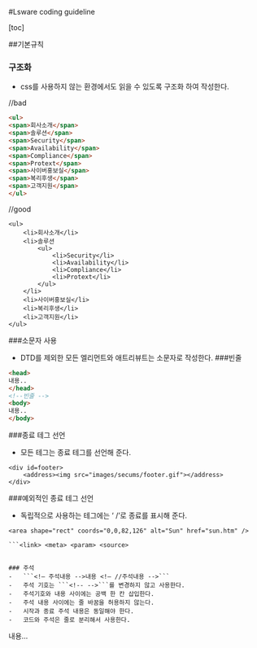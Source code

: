 #Lsware coding guideline

[toc]

##기본규칙
### 구조화
-	css를 사용하지 않는 환경에서도 읽을 수 있도록 구조화 하여 작성한다.

<label class="bad">//bad</label>

```html
<ul>
<span>회사소개</span>
<span>솔루션</span>
<span>Security</span>
<span>Availability</span>
<span>Compliance</span>
<span>Protext</span>
<span>사이버홍보실</span>
<span>복리후생</span>
<span>고객지원</span>
</ul>
```

<label class="good">//good</label>
```
<ul>
    <li>회사소개</li>
    <li>솔루션
        <ul>
            <li>Security</li>
            <li>Availability</li>
            <li>Compliance</li>
            <li>Protext</li>
        </ul>
    </li>
    <li>사이버홍보실</li>
    <li>복리후생</li>
    <li>고객지원</li>
</ul>
```


###소문자 사용
-	DTD를 제외한 모든 엘리먼트와 애트리뷰트는 소문자로 작성한다.
###빈줄

``` html
<head>
내용..
</head>
<!--빈줄 -->
<body>
내용..
</body>
```


###종료 테그 선언
-	모든 테그는 종료 테그를 선언해 준다.

````
<div id=footer>
    <address><img src="images/secums/footer.gif"></address>
</div>
````

###예외적인 종료 테그 선언
-	독립적으로 사용하는 테그에는 ‘ /’로 종료를 표시해 준다.
```
<area shape="rect" coords="0,0,82,126" alt="Sun" href="sun.htm" />
```

```<area> <base> <br> <col> <command> <embed> <hr> <img> <input> <keygen>
```<link> <meta> <param> <source>


### 주석
-	```<!– 주석내용 -->내용 <!– //주석내용 -->```
-	주석 기호는 ```<!-- -->```를 변경하지 않고 사용한다.
-	주석기호와 내용 사이에는 공백 한 칸 삽입한다.
-	주석 내용 사이에는 줄 바꿈을 허용하지 않는다.
-	시작과 종료 주석 내용은 동일해야 한다.
-	코드와 주석은 줄로 분리해서 사용한다.
````
<!-- 케이스 별 클래스 변화 -->
내용…
<!-- //케이스 별 클래스 변화 -->
<!-- 코드 숨김
내용…. -- >
````


## 구성요소 작성
### 기본규칙
-	class, style을 선언할 때는 제일 뒷 부분에 선언한다.
````
<input type=“text” id=“user_id” title=“사용자ID” class=“input_txt” style=”width:100px”>
````

###	```head<head>```
-	meta, title, link, script, style 순서로 선언한다
````
<head>
    <meta http-equiv=“Content-Type” content=“text/html;charset=utf-8”>
    <title>속보 :: 뉴스</title>
    <link rel=“stylesheet” type=“text/css” href=“css/default.css”>
    <script type=“text/javascript” src=“js/default.js”></script>
    <style type=”text/css”>
        /* 스타일 적용 */
    </style>
</head>
````

###	```link<link>```
-	rel, type, href 순서로 선언한다.
````
<link rel=“stylesheet” type=“text/css” href=“css/default.css”>
````



###	```script<script>```
-	type, src 순서로 선언한다.
````
<script type=“text/javascript” src=“js/default.js”></script>
````
-	페이지 별 부가 기능을 추가해야 하는 경우 각 페이지 하단에 따로 스크립트를 적용한다.


###	```img<img>```
-	src, width, height, title, alt, usemap 순서로 선언한다.
````
<img src=“logo.gif” width=“30” height=“10” title=“고객센터” alt=“고객센터” usemap=“#help”>
````

















